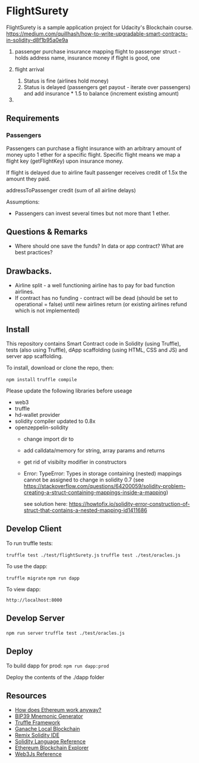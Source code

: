 # FlightSurety


FlightSurety is a sample application project for Udacity's Blockchain course.
https://medium.com/quillhash/how-to-write-upgradable-smart-contracts-in-solidity-d8f1b95a0e9a

1. passenger purchase insurance
   mapping flight to passenger struct - holds address name, insurance money
   if flight is good, one 
2. flight arrival
   1. Status is fine (airlines hold money)
   2. Status is delayed (passengers get payout - iterate over passengers)
      and add insurance * 1.5 to balance (increment existing amount)
      
3.      
      


## Requirements

### Passengers
Passengers can purchase a flight insurance with an arbitrary amount of money upto 1 ether for a specific flight.
Specific flight means we map a flight key (getFlightKey) upon insurance money.

If flight is delayed due to airline fault passenger receives credit of 1.5x the amount they paid.



addressToPassenger credit (sum of all airline delays)

Assumptions:
- Passengers can invest several times but not more thant 1 ether. 

## Questions & Remarks
- Where should one save the funds? In data or app contract?
  What are best practices?

## Drawbacks.
* Airline split - a well functioning airline has to pay for bad function airlines.
* If contract has no funding - contract will be dead (should be set to operational = false) until new airlines return (or existing airlines refund which is not implemented)


## Install

This repository contains Smart Contract code in Solidity (using Truffle), tests (also using Truffle), dApp scaffolding (using HTML, CSS and JS) and server app scaffolding.

To install, download or clone the repo, then:

`npm install`
`truffle compile`

Please update the following libraries before useage
- web3
- truffle
- hd-wallet provider
- solidity compiler updated to 0.8x
- openzeppelin-solidity
  - change import dir to 
  - add calldata/memory for string, array params and returns
  - get rid of visibilty modifier in constructors
  - Error: TypeError: Types in storage containing (nested) mappings cannot be assigned to
    change in solidity 0.7 (see https://stackoverflow.com/questions/64200059/solidity-problem-creating-a-struct-containing-mappings-inside-a-mapping)

    see solution here: https://howtofix.io/solidity-error-construction-of-struct-that-contains-a-nested-mapping-id1411686
  

## Develop Client

To run truffle tests:

`truffle test ./test/flightSurety.js`
`truffle test ./test/oracles.js`

To use the dapp:

`truffle migrate`
`npm run dapp`

To view dapp:

`http://localhost:8000`

## Develop Server

`npm run server`
`truffle test ./test/oracles.js`

## Deploy

To build dapp for prod:
`npm run dapp:prod`

Deploy the contents of the ./dapp folder


## Resources

* [How does Ethereum work anyway?](https://medium.com/@preethikasireddy/how-does-ethereum-work-anyway-22d1df506369)
* [BIP39 Mnemonic Generator](https://iancoleman.io/bip39/)
* [Truffle Framework](http://truffleframework.com/)
* [Ganache Local Blockchain](http://truffleframework.com/ganache/)
* [Remix Solidity IDE](https://remix.ethereum.org/)
* [Solidity Language Reference](http://solidity.readthedocs.io/en/v0.4.24/)
* [Ethereum Blockchain Explorer](https://etherscan.io/)
* [Web3Js Reference](https://github.com/ethereum/wiki/wiki/JavaScript-API)